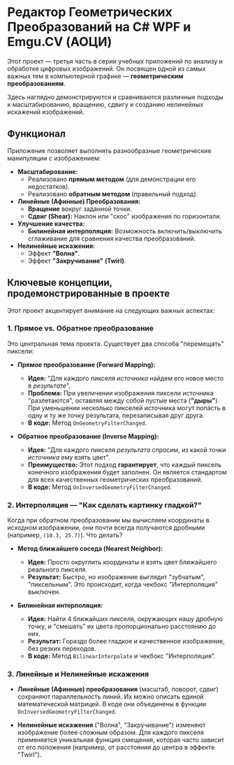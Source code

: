 # Редактор Геометрических Преобразований на C# WPF и Emgu.CV (АОЦИ)

Этот проект — третья часть в серии учебных приложений по анализу и обработке цифровых изображений. Он посвящен одной из самых важных тем в компьютерной графике — **геометрическим преобразованиям**.

Здесь наглядно демонстрируются и сравниваются различные подходы к масштабированию, вращению, сдвигу и созданию нелинейных искажений изображений.

## Функционал

Приложение позволяет выполнять разнообразные геометрические манипуляции с изображением:

*   **Масштабирование:**
    *   Реализовано **прямым методом** (для демонстрации его недостатков).
    *   Реализовано **обратным методом** (правильный подход).
*   **Линейные (Афинные) Преобразования:**
    *   **Вращение** вокруг заданной точки.
    *   **Сдвиг (Shear):** Наклон или "скос" изображения по горизонтали.
*   **Улучшение качества:**
    *   **Билинейная интерполяция:** Возможность включить/выключить сглаживание для сравнения качества преобразований.
*   **Нелинейные искажения:**
    *   Эффект **"Волна"**.
    *   Эффект **"Закручивание" (Twirl)**.

## Ключевые концепции, продемонстрированные в проекте
Этот проект акцентирует внимание на следующих важных аспектах:

### 1. Прямое vs. Обратное преобразование

Это центральная тема проекта. Существует два способа "перемещать" пиксели:

*   **Прямое преобразование (Forward Mapping):**
    *   **Идея:** "Для каждого пикселя *источника* найдем его новое место в *результате*".
    *   **Проблема:** При увеличении изображения пиксели источника "разлетаются", оставляя между собой пустые места (**"дыры"**). При уменьшении несколько пикселей источника могут попасть в одну и ту же точку результата, перезаписывая друг друга.
    *   **В коде:** Метод `OnGeometryFilterChanged`.

*   **Обратное преобразование (Inverse Mapping):**
    *   **Идея:** "Для каждого пикселя *результата* спросим, из какой точки *источника* ему взять цвет".
    *   **Преимущество:** Этот подход **гарантирует**, что каждый пиксель конечного изображения будет заполнен. Он является стандартом для всех качественных геометрических преобразований.
    *   **В коде:** Метод `OnInversedGeometryFilterChanged`.

### 2. Интерполяция — "Как сделать картинку гладкой?"

Когда при обратном преобразовании мы вычисляем координаты в исходном изображении, они почти всегда получаются дробными (например, `(10.3, 25.7)`). Что делать?

*   **Метод ближайшего соседа (Nearest Neighbor):**
    *   **Идея:** Просто округлить координаты и взять цвет ближайшего реального пикселя.
    *   **Результат:** Быстро, но изображение выглядит "зубчатым", "пиксельным". Это происходит, когда чекбокс "Интерполяция" выключен.

*   **Билинейная интерполяция:**
    *   **Идея:** Найти 4 ближайших пикселя, окружающих нашу дробную точку, и "смешать" их цвета пропорционально расстоянию до них.
    *   **Результат:** Гораздо более гладкое и качественное изображение, без резких переходов.
    *   **В коде:** Метод `BilinearInterpolate` и чекбокс "Интерполяция".

### 3. Линейные и Нелинейные искажения

*   **Линейные (Афинные) преобразования** (масштаб, поворот, сдвиг) сохраняют параллельность линий. Их можно описать единой математической матрицей. В коде они объединены в функции `OnInversedGeometryFilterChanged`.

*   **Нелинейные искажения** ("Волна", "Закручивание") изменяют изображение более сложным образом. Для каждого пикселя применяется уникальная функция смещения, которая часто зависит от его положения (например, от расстояния до центра в эффекте "Twirl").
